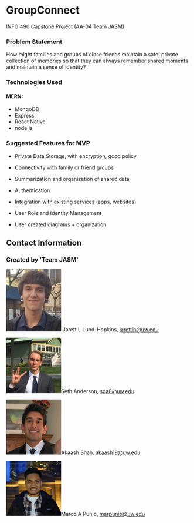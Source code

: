 # GroupConnect

INFO 490 Capstone Project (AA-04 Team JASM)



### Problem Statement

How might families and groups of close friends maintain a safe, private collection of memories so that they can always remember shared moments and maintain a sense of identity?



### Technologies Used

#### MERN:
- MongoDB
- Express
- React Native
- node.js



### Suggested Features for MVP

- Private Data Storage, with encryption, good policy

- Connectivity with family or friend groups

- Summarization and organization of shared data

- Authentication

- Integration with existing services (apps, websites)

- User Role and Identity Management

- User created diagrams + organization

  

## Contact Information

### Created by 'Team JASM'

![](./README-assets/jarett.png) Jarett L Lund-Hopkins, jarettlh@uw.edu

![](./README-assets/seth.png)Seth Anderson, sda8@uw.edu

![](./README-assets/akaash.png)Akaash Shah, akaash19@uw.edu

![](./README-assets/marco.png)Marco A Punio, marpunio@uw.edu



